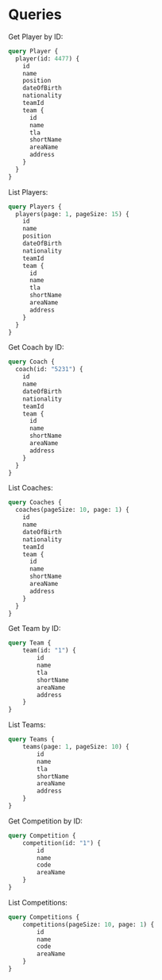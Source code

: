# Queries

Get Player by ID:
```graphql
query Player {
  player(id: 4477) {
    id
    name
    position
    dateOfBirth
    nationality
    teamId
    team {
      id
      name
      tla
      shortName
      areaName
      address
    }
  }
}
```

List Players:
```graphql
query Players {
  players(page: 1, pageSize: 15) {
    id
    name
    position
    dateOfBirth
    nationality
    teamId
    team {
      id
      name
      tla
      shortName
      areaName
      address
    }
  }
}
```

Get Coach by ID:
```graphql
query Coach {
  coach(id: "5231") {
    id
    name
    dateOfBirth
    nationality
    teamId
    team {
      id
      name
      shortName
      areaName
      address
    }
  }
}
```

List Coaches:

```graphql
query Coaches {
  coaches(pageSize: 10, page: 1) {
    id
    name
    dateOfBirth
    nationality
    teamId
    team {
      id
      name
      shortName
      areaName
      address
    }
  }
}
```

Get Team by ID:
```graphql
query Team {
    team(id: "1") {
        id
        name
        tla
        shortName
        areaName
        address
    }
}
```

List Teams:
```graphql
query Teams {
    teams(page: 1, pageSize: 10) {
        id
        name
        tla
        shortName
        areaName
        address
    }
}
```

Get Competition by ID:
```graphql
query Competition {
    competition(id: "1") {
        id
        name
        code
        areaName
    }
}
```

List Competitions:
```graphql
query Competitions {
    competitions(pageSize: 10, page: 1) {
        id
        name
        code
        areaName
    }
}
```